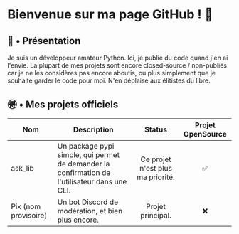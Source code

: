 # Bienvenue sur ma page GitHub ! 👋
## 🐲 • Présentation
Je suis un développeur amateur Python. Ici, je publie du code quand j'en ai l'envie. La plupart de mes projets sont encore closed-source / non-publiés car je ne les considères pas encore aboutis, ou plus simplement que je souhaite garder le code pour moi. N'en déplaise aux élitistes du libre.

## 🉐 • Mes projets officiels 
| Nom | Description | Status | Projet OpenSource |
|---|---|:---:|:---:|
| ask_lib |  Un package pypi simple, qui permet de demander la confirmation de l'utilisateur dans une CLI. | Ce projet n'est plus ma priorité. | ✅ |
| Pix (nom provisoire) | Un bot Discord de modération, et bien plus encore. | Projet principal. | ❌ |

